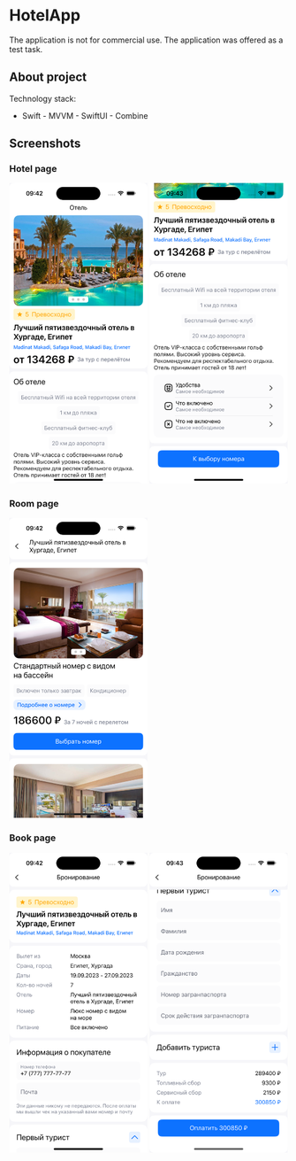 # HotelApp

The application is not for commercial use.
The application was offered as a test task.


## About project

Technology stack:
- Swift
﻿﻿- MVVM
﻿﻿- SwiftUI
﻿﻿- Combine

## Screenshots

### Hotel page

<img src="Screenshots/HotelScreen1.png" alt="drawing" width="250"/>   <img src="Screenshots/HotelScreen2.png" alt="drawing" width="250"/> 

### Room page

<img src="Screenshots/RoomScreen1.png" alt="drawing" width="250"/>

### Book page

<img src="Screenshots/BookScreen1.png" alt="drawing" width="250"/>   <img src="Screenshots/BookScreen2.png" alt="drawing" width="250"/> 